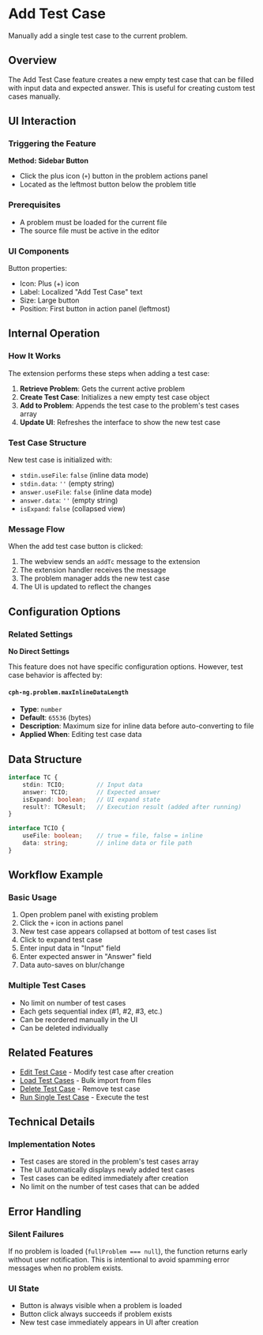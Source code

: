 # Add Test Case

Manually add a single test case to the current problem.

## Overview

The Add Test Case feature creates a new empty test case that can be filled with input data and expected answer. This is useful for creating custom test cases manually.

## UI Interaction

### Triggering the Feature

**Method: Sidebar Button**
- Click the plus icon (`+`) button in the problem actions panel
- Located as the leftmost button below the problem title

### Prerequisites

- A problem must be loaded for the current file
- The source file must be active in the editor

### UI Components

Button properties:
- Icon: Plus (+) icon
- Label: Localized "Add Test Case" text
- Size: Large button
- Position: First button in action panel (leftmost)

## Internal Operation

### How It Works

The extension performs these steps when adding a test case:

1. **Retrieve Problem**: Gets the current active problem
2. **Create Test Case**: Initializes a new empty test case object
3. **Add to Problem**: Appends the test case to the problem's test cases array
4. **Update UI**: Refreshes the interface to show the new test case

### Test Case Structure

New test case is initialized with:
- `stdin.useFile`: `false` (inline data mode)
- `stdin.data`: `''` (empty string)
- `answer.useFile`: `false` (inline data mode)  
- `answer.data`: `''` (empty string)
- `isExpand`: `false` (collapsed view)

### Message Flow

When the add test case button is clicked:
1. The webview sends an `addTc` message to the extension
2. The extension handler receives the message
3. The problem manager adds the new test case
4. The UI is updated to reflect the changes

## Configuration Options

### Related Settings

**No Direct Settings**

This feature does not have specific configuration options. However, test case behavior is affected by:

#### `cph-ng.problem.maxInlineDataLength`
- **Type**: `number`
- **Default**: `65536` (bytes)
- **Description**: Maximum size for inline data before auto-converting to file
- **Applied When**: Editing test case data

## Data Structure

```typescript
interface TC {
    stdin: TCIO;         // Input data
    answer: TCIO;        // Expected answer
    isExpand: boolean;   // UI expand state
    result?: TCResult;   // Execution result (added after running)
}

interface TCIO {
    useFile: boolean;    // true = file, false = inline
    data: string;        // inline data or file path
}
```

## Workflow Example

### Basic Usage

1. Open problem panel with existing problem
2. Click the `+` icon in actions panel
3. New test case appears collapsed at bottom of test cases list
4. Click to expand test case
5. Enter input data in "Input" field
6. Enter expected answer in "Answer" field
7. Data auto-saves on blur/change

### Multiple Test Cases

- No limit on number of test cases
- Each gets sequential index (#1, #2, #3, etc.)
- Can be reordered manually in the UI
- Can be deleted individually

## Related Features

- [Edit Test Case](edit-test-case.md) - Modify test case after creation
- [Load Test Cases](load-test-cases.md) - Bulk import from files
- [Delete Test Case](delete-test-case.md) - Remove test case
- [Run Single Test Case](run-single-test.md) - Execute the test

## Technical Details

### Implementation Notes

- Test cases are stored in the problem's test cases array
- The UI automatically displays newly added test cases
- Test cases can be edited immediately after creation
- No limit on the number of test cases that can be added

## Error Handling

### Silent Failures

If no problem is loaded (`fullProblem === null`), the function returns early without user notification. This is intentional to avoid spamming error messages when no problem exists.

### UI State

- Button is always visible when a problem is loaded
- Button click always succeeds if problem exists
- New test case immediately appears in UI after creation
